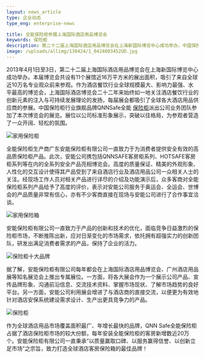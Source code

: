 ```yaml
---
layout: news_article
type: 企业动态
type_eng: enterprise-news

title: 全能保险柜参展上海国际酒店用品博览会
keywords: 保险柜
description: 第二十二届上海国际酒店用品博览会在上海新国际博览中心成功举办，中国保险柜行业旗舰品牌QNNSafe全能保险柜派出公司团队参加了本次博览会。
image: /uploads/allimg/130424/1_0424003452UD.jpg
---
```

2013年4月1日至3日，第二十二届上海国际酒店用品博览会在上海新国际博览中心成功举办。本届博览会共设有11个展馆近16万平方米的展出面积，吸引了来自全球近10万名专业观众前来参观。作为酒店餐饮行业全球规模最大、影响力最强、水平最高的博览会，上海国际酒店博览会二十二年来始终如一地关注酒店餐饮行业的创新元素的注入与可持续发展理论的发扬，每届展会都吸引了全球各大酒店用品供应商的参展。中国保险柜行业旗舰品牌QNNSafe全能 [保险柜](http://www.qnn.com.cn/)派出公司业务团队参加了本次博览会的展览。展位以公司标准形象展示，突破以往格局，为参观者营造了一众开阔、轻松的氛围。

![家用保险柜](http://www.qnn.com.cn/image-news/id037201.jpg)

全能保险柜生产商广东安能保险柜有限公司一直致力于为消费者提供安全有效的高品质保险柜产品。此次，安能公司携包括QNNSAFE客房柜系列、HOTSAFE客房柜系列等在内的全系列安全产品亮相博览会。高度的质量保证、精美的外观形象、人性化的交互设计使得其产品受到了来自酒店行业及酒店用品公司一众相关人士的关注。经现场工作人员对相关产品进行详尽的介绍及功能演示后，众多客商对全能保险柜系列产品给予了高度的评价，表示对安能公司服务于奥运会、全运会、世博会的产品质量非常有信心，亦有不少客商直接在现场与安能公司进行了合作事宜洽谈。

![家用保险箱](http://www.qnn.com.cn/image-news/id037202.jpg)

安能保险柜有限公司一直致力于产品的创新和技术的优化，面临竞争日益激烈的保险柜市场，不断推陈出新，应对日渐变化的市场需求，依托拥有超强实力的创新团队，研发出满足消费者需求的产品，保持了企业的活力。

![保险柜十大品牌](http://www.qnn.com.cn/image-news/id037203.jpg)

据了解，安能保险柜有限公司每年都会在上海国际酒店用品博览会、广州酒店用品展等知名展览会上推出专属展位。一方面，将各大展会作为一个展示公司产品、宣传品牌形象、沟通前沿信息、交流技术资料、掌握市场现状、了解市场趋势的良好平台。另一方面，安能公司利用展会增进了与酒店商的直接交流，以便更为有效地针对酒店安保系统建设需求设计、生产出更具竞争力的产品。

![保险柜](http://www.qnn.com.cn/image-news/id037204.jpg)

作为全球酒店用品市场覆盖面积最广、年增长最快的品牌，QNN Safe全能保险柜占据了酒店保险柜市场的较大份额，每年安装全能保险柜的客房新增数近20万个。安能保险柜有限公司一直秉承“以质量赢取口碑、以服务赢得信誉、以创新立足市场”之宗旨，致力打造全球酒店客房保险箱的最佳品牌！
